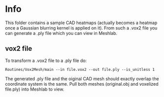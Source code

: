 # Info

This folder contains a sample CAD heatmaps (actually becomes a heatmap once a Gaussian blurring kernel is applied on it). From such a .vox2 file you can generate a .ply file which you can view in Meshlab.

## vox2 file

To transform a .vox2 file to a .ply file do:

```Routines/Vox2Mesh/main --in file.vox2 --out file.ply --is_unitless 1```

The generated .ply file and the oiginal CAD mesh should exactly overlap the coordinate system is the same. Pull both meshes (original.obj and voxelized file.ply) into Meshlab to view.
